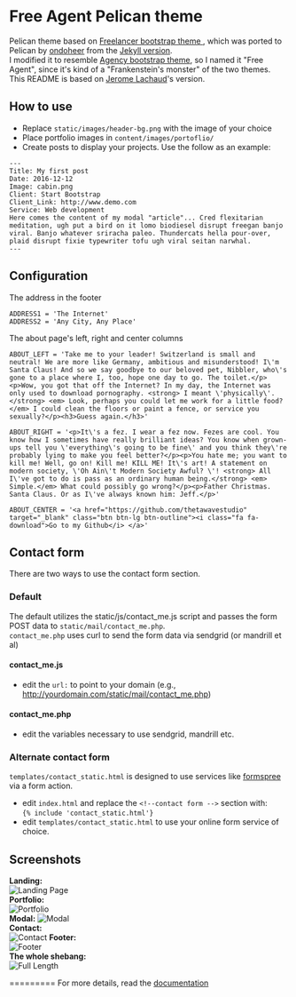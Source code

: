 Free Agent Pelican theme
=========================

Pelican theme based on [Freelancer bootstrap theme ](http://ironsummitmedia.github.io/startbootstrap-freelancer/), which was ported to Pelican by [ondoheer](https://github.com/ondoheer/freelancer-theme-pelican/tree/master/templates) from the [Jekyll version](https://github.com/y7kim/agency-jekyll-theme).  
I modified it to resemble [Agency bootstrap theme](https://github.com/BlackrockDigital/startbootstrap-agency), so I named it "Free Agent", since it's kind of a "Frankenstein's monster" of the two themes.  
This README is based on [Jerome Lachaud](https://github.com/jeromelachaud/freelancer-theme)'s version.

## How to use
 - Replace `static/images/header-bg.png` with the image of your choice
 - Place portfolio images in `content/images/portoflio/`
 - Create posts to display your projects. Use the follow as an example:

```
---
Title: My first post
Date: 2016-12-12
Image: cabin.png
Client: Start Bootstrap
Client_Link: http://www.demo.com
Service: Web development
Here comes the content of my modal "article"... Cred flexitarian meditation, ugh put a bird on it lomo biodiesel disrupt freegan banjo viral. Banjo whatever sriracha paleo. Thundercats hella pour-over, plaid disrupt fixie typewriter tofu ugh viral seitan narwhal.
---  
```
## Configuration
The address in the footer
```
ADDRESS1 = 'The Internet'
ADDRESS2 = 'Any City, Any Place'
```
The about page's left, right and center columns
```
ABOUT_LEFT = 'Take me to your leader! Switzerland is small and neutral! We are more like Germany, ambitious and misunderstood! I\'m Santa Claus! And so we say goodbye to our beloved pet, Nibbler, who\'s gone to a place where I, too, hope one day to go. The toilet.</p><p>Wow, you got that off the Internet? In my day, the Internet was only used to download pornography. <strong> I meant \'physically\'.</strong> <em> Look, perhaps you could let me work for a little food?</em> I could clean the floors or paint a fence, or service you sexually?</p><h3>Guess again.</h3>'

ABOUT_RIGHT = '<p>It\'s a fez. I wear a fez now. Fezes are cool. You know how I sometimes have really brilliant ideas? You know when grown-ups tell you \'everything\'s going to be fine\' and you think they\'re probably lying to make you feel better?</p><p>You hate me; you want to kill me! Well, go on! Kill me! KILL ME! It\'s art! A statement on modern society, \'Oh Ain\'t Modern Society Awful? \'! <strong> All I\'ve got to do is pass as an ordinary human being.</strong> <em> Simple.</em> What could possibly go wrong?</p><p>Father Christmas. Santa Claus. Or as I\'ve always known him: Jeff.</p>'

ABOUT_CENTER = '<a href="https://github.com/thetawavestudio" target="_blank" class="btn btn-lg btn-outline"><i class="fa fa-download">Go to my Github</i> </a>'
```

## Contact form
There are two ways to use the contact form section.  
### Default
The default utilizes the static/js/contact_me.js script and passes the form  POST data to `static/mail/contact_me.php`.  
`contact_me.php` uses curl to send the form data via sendgrid (or mandrill et al)
#### contact_me.js
 - edit the `url:` to point to your domain  (e.g., http://yourdomain.com/static/mail/contact_me.php)

#### contact_me.php
 - edit the variables necessary to use sendgrid, mandrill etc.

### Alternate contact form
 `templates/contact_static.html` is designed to use services like [formspree](http://formspree.io) via a form action.  
  - edit `index.html` and replace the `<!--contact form -->` section with:  
   `{% include 'contact_static.html'}`  
  - edit `templates/contact_static.html` to use your online form service of choice.






## Screenshots
**Landing:**  
![Landing Page](https://github.com/thetawavestudio/pelican-free-agent/blob/master/screenshots/landingpage.png)  
**Portfolio:**  
![Portfolio](https://github.com/thetawavestudio/pelican-free-agent/blob/master/screenshots/portfolio.png)  
**Modal:**
![Modal](https://github.com/thetawavestudio/pelican-free-agent/blob/master/screenshots/modal.png)  
**Contact:**  
![Contact](https://github.com/thetawavestudio/pelican-free-agent/blob/master/screenshots/contact.png) 
**Footer:**  
![Footer](https://github.com/thetawavestudio/pelican-free-agent/blob/master/screenshots/footer.png)  
**The whole shebang:**  
![Full Length](https://github.com/thetawavestudio/pelican-free-agent/blob/master/screenshots/full.png)  




=========
For more details, read the [documentation](http://pelican.readthedocs.org)
